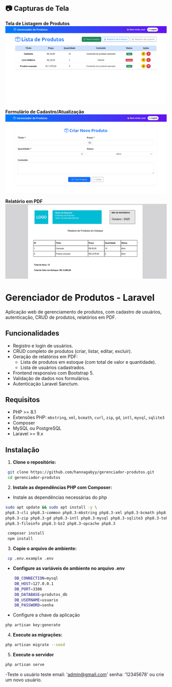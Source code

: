
## 📷 Capturas de Tela

**Tela de Listagem de Produtos**  
![Lista de Produtos](public/screenshots/index.png)

**Formulário de Cadastro/Atualização**  
![Formulário Produto](public/screenshots/form.png)

**Relatório em PDF**  
![Relatório Produtos](public/screenshots/report.png)

#  Gerenciador de Produtos - Laravel

Aplicação web de gerenciamento de produtos, com cadastro de usuários, autenticação, CRUD de produtos, relatórios em PDF.


## Funcionalidades

- Registro e login de usuários.
- CRUD completo de produtos (criar, listar, editar, excluir).
- Geração de relatórios em PDF:
  - Lista de produtos em estoque (com total de valor e quantidade).
  - Lista de usuários cadastrados.
- Frontend responsivo com Bootstrap 5.
- Validação de dados nos formulários.
- Autenticação Laravel Sanctum.

## Requisitos

- PHP >= 8.1 
- Extensões PHP: `mbstring`, `xml`, `bcmath`, `curl`, `zip`, `gd`, `intl`, `mysql`, `sqlite3`
- Composer 
- MySQL ou PostgreSQL
- Laravel >= 9.x


## Instalação

1. **Clone o repositório:**

```bash
 git clone https://github.com/hannagabyy/gerenciador-produtos.git
 cd gerenciador-produtos
```
2. **Instale as dependências PHP com Composer:**  
- Instale as dependências necessárias do php
```bash
sudo apt update && sudo apt install -y \
php8.3-cli php8.3-common php8.3-mbstring php8.3-xml php8.3-bcmath php8.3-curl \
php8.3-zip php8.3-gd php8.3-intl php8.3-mysql php8.3-sqlite3 php8.3-tokenizer \
php8.3-fileinfo php8.3-bz2 php8.3-opcache php8.3

```

```bash
 composer install
 npm install
```
3. **Copie o arquivo de ambiente:**  
```bash
 cp .env.example .env
```

 - **Configure as variáveis de ambiente no arquivo .env**  
```bash
    DB_CONNECTION=mysql
    DB_HOST=127.0.0.1
    DB_PORT=3306
    DB_DATABASE=produtos_db
    DB_USERNAME=usuario
    DB_PASSWORD=senha

```
- Configure a chave da aplicação
```bash
php artisan key:generate
```
4. **Execute as migrações:**
```bash
php artisan migrate --seed
```

5. **Execute o servidor**
```bash
php artisan serve
````
-Teste o usuário teste email: 'admin@gmail.com' senha: '12345678' ou crie um novo usuário.
